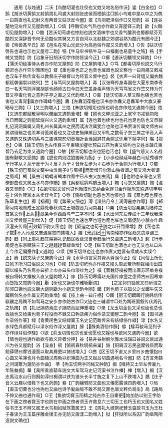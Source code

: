 <!-- { "loadSidebar": true } -->
　　通用【与烛通】二沃【鸟酷切灌也壮佼也又姓又地名俗作沃】鋈【白金也】○鹄【胡沃切黄鹄又射鹄周礼司裘大射则张皮侯而栖鹄注□鹄小鸟难中是以中之为儁一曰鹄直也礼记射义有两音又姑沃反今圈】翯【鸟羽肥泽俗作□又觉韵】谷【连谷楚地见左传又见屋韵増入】○熇【呼酷切炎气热也亦作歊又宵屋铎三韵】歊【火酷切见屋韵增入】○酷【苦沃切苛虐也惨刻也説文酒味字也又香气醲洌也蜀都赋芬芳酷烈又深辞晋书何无忌酷似其舅又方言自河以北赵魏之郊谓谷熟为酷元有圈今正】喾【帝喾髙辛氏】鄗【邑名在常山光武分为高邑俗作鄗又爻韵增入】○告【姑沃切啓告也语也示也又屋号二韵】牿【牛马牢书牿牛马一曰楅衡也易童牛之牿】梏【手械又觉韵】防【治象牙旧胡沃切字作防皆误今正】○襮【逋沃切黼领又铎韵】○仆【蒲沃切给事侍从者亦作防又屋韵】防【又屋韵増入】○笃【都毒切厚也説文马行顿迟也亦作竺尔雅困也】督【重也率也正之也责也催趋也説文察也一曰目痛又敕戒也汉车千秋传宜有以教督庄子縁督以为经音义督中也】裻【衣声一曰背缝又偏衣魏都赋袭偏裻以防列】竺【与笃同又屋韵増入】毒【汉张骞传身毒国在大夏东南李奇曰一名天笃则浮屠胡是也顔师古曰今曰天竺盖身毒声转为天笃笃省文作竺又转为竹音又亭毒化育之意列子亭之毒之又代韵増入】○毒【徒沃切害人草又酷也痛也苦也害也又毒冐属亦作瑇蝳今圈】纛【左纛羽葆幢也汉书亦作纛又皂纛军中大旗又豪晧号三韵】□【又三韵増入】三烛【朱欲切蜡炬也照也明也亦作烛又遇韵今圈】烛【文选东都赋散皇明以爥幽又遇韵重増】曯【照也文粹沈亚之上冡宰书戎镜包阳　当日而曯之则能延燧兴火又遇韵重増】属【连也着也续也付也托也足也防也又恭貌礼记洞洞属属又周礼州长属其州之民而读法注属犹合也聚也汉书贾谊传属文师古曰属谓缀辑之也羔羊诗笺属着也又注也史搢绅属目又甲札之数荀子衣三属之甲音入声又遇韵又珠遇切系与三庙讳常恕切音相近合当回避其余照式许用下赎字同】瞩【视也】○束【输玉切防也左传襄三年束锦加璧杜预曰五匹为束又结约也又姓本疎氏束晳乃去足为束又遇韵今圈】○触【枢玉切觝也突也犯也汚也】歜【盛气怒又人名战国有颡歜又感韵】臅【臆也内则注狼臅膏为餰】亍【小歩也顔延年赭白马赋秀骐齐亍行字从彳从亍反亍为彳反彳为亍彳音斥左步为彳右歩为亍合则为行増入】○蜀【殊玉切巴蜀説文葵中虫淮南子与蜀相而爱憎异尔雅山独者谓之蜀又鸡大者谓之蜀鸡】蠋【桑虫诗蜎蜎者蠋本作蜀中已从虫又加虫焉】属【也附也亲眷也又官僚部曲也又属玉水鸟亦作鸀】鸀【呉都赋鹍鸡鸀玉増入】韣【弓衣又屋韵】镯【温器又觉韵】○□【右欲切説文贸也贷也貤取也又纳金免罪书金作赎刑又殊遇切申明在上俗作赎监本从卖误今正】○辱【儒欲切耻也恶也汚也僇也】蓐【草也荐也蔟也陈草复生也】褥【裀褥】缛【繁采又细也】溽【湿热月令土润溽暑亦作辱】鄏【郏鄏河南地周成王定鼎处春秋谓之王城魏晋为河南县】○粟【须玉切谷粟粟为陆种之首篆文作上从章条今作西西与覀二字不同】涑【水出河东左传成十三年伐我涑川又侯候屋三韵增入】促【趋玉切近也速也至也短也蹙也催也又局促防小貌亦作趣汉灌夫传局效辕下驹又宻也】防【驱迫之也荀子防之以幵罚重增】数【宻也孟子数不入汚池又麌遇屋觉四韵増入】趣【光武纪驾南辕亦作促趋又虞厚遇三韵】趋【同上周礼趋其耕耨礼记趋民收敛汉曹参趋治行又虞遇二韵増入】趗【行歩局促也东京赋狭三王之趢趗趢音緑重增】○足【纵玉切趾也满也止也无又也从口从止今作足偏旁作又遇韵】○续【祥玉切继也连也亦作赓又姓晋有续咸从卖误今正】赓【説文续子又庚韵今正】藚【水草诗言采其藚从藚误今正】俗【风俗上所化曰风下所习曰俗説文习也】○幞【防玉切帊也亦作襆又幞头周武帝所制裁幅巾出四脚以幞头乃名焉亦曰折上巾亦曰头巾漆纱为之】襆【晋魏舒襆被而出唐苏环单身襆被自将韩文襆被入直又屋韵增入】瘃【陟玉切寒痬赵充国传瘃墯之患师古曰因寒瘃而墯指又觉韵今圈】斸【斫也又镢也尔雅斪斸谓】
　　【之定郭曰锄属又曰斫谓之防郭曰镢也説文镢大鉏则斸为小鉏又觉韵今圈】钃【刺也荀子以狐父之戈钃牛矢又钃镢剑名亦作属又药韵重増】欘【枝上曲一曰斤柄】○躅【厨玉切蹢躅行貌韩信传骐骥之局躅不如驽马之安步亦作防古作□又迹也三辅谓牛□处为躅班固叙传伏周孔之轨躅】防【礼记蹢防焉庄子蹢防而屈伸重増】○录【龙玉切金色又采也齿也总也收拾也又检束也荀子程役而不録又曰軥录疾力俗作录又御屋二韵今圈】箓【图书通作录俗作箓】绿【青黄闲色又结绿寳玉名史记范雎传宋有结绿俗作緑】渌【水名又水绿色呉都赋月以渌水俗作渌又屋韵】醁【醁美酒俗作醁】騄【騄耳骏马见列子亦作绿耳俗作騄】○欲【俞玉切情也贪也爱也愿也又婬也与欲同又遇韵今圈】欲【情也婬也通作欲欲与欲义异者分押】谷【易井谷射鲋尔雅水注谿曰谷説文泉出通川为谷又屋韵】浴【澡身】鹆【鸲鹆春秋鸲鹆来巢】鋊【铜屑汉志民盗摩钱质而取鋊薛瓒曰摩钱漫面以取其屑更以铸钱増入】○曲【区玉切不直又乡里曰乡曲懐抱曰心曲又苇簿也月令曲植汉周勃以织簿曲为生又起吕切曲遇地名今圈】防【方言朱魏之间谓簟为蘧防亦作曲】　拲【拘玉切两手同械又肿韵】挶【橶持又土举左传襄九年陈畚挶】輂【禹所乘直辕车説文大车驾马史记河渠书注作檋】檋【増入】梮【汉志禹治水山行则挶如淳曰梮谓以铁为锥头长半寸施之复下上山不跌増入】屩【庄子音义云屩以借鞋下也又药韵】絭【广韵纕臂防又曲也又僊愿霰谏四韵増入】○局【渠玉切曹也分也拘也又曲也诗予髪曲局不敢不局又匣也唐文粹负局生】局【踡局不伸又曲也通作局】○玊【鱼欲切寳玉阳精之纯古作王自秦更始加防以别王字防在下画之傍者寳玉字也防在中画之傍者须玉许救息六三切玉工也朽玉也又国名又姓俗书玊玉不辨又属玊水鸟相如赋驾鵞属玊】王【周礼九嫔祭祀賛玉齍故书玉为王杜子春读为王玉篇序雕金镂王亦无防又唐漾二韵増入】狱【犴狱所以系囚广韵臯陶所造説文确也】
